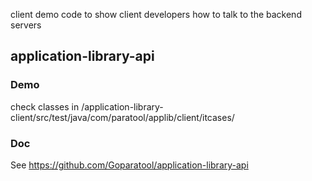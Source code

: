 client demo code to show client developers how to talk to the backend servers

## application-library-api

### Demo

check classes in /application-library-client/src/test/java/com/paratool/applib/client/itcases/

### Doc
See https://github.com/Goparatool/application-library-api
